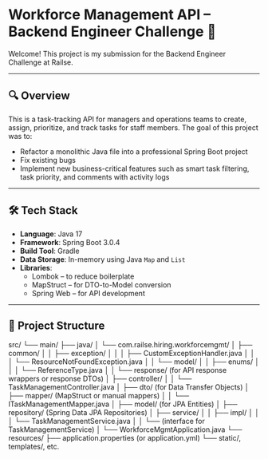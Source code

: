 # Workforce Management API – Backend Engineer Challenge 🚀

Welcome! This project is my submission for the Backend Engineer Challenge at Railse.

---

## 🔍 Overview

This is a task-tracking API for managers and operations teams to create, assign, prioritize, and track tasks for staff members. The goal of this project was to:
- Refactor a monolithic Java file into a professional Spring Boot project
- Fix existing bugs
- Implement new business-critical features such as smart task filtering, task priority, and comments with activity logs

---

## 🛠 Tech Stack

- **Language**: Java 17  
- **Framework**: Spring Boot 3.0.4  
- **Build Tool**: Gradle  
- **Data Storage**: In-memory using Java `Map` and `List`  
- **Libraries**:
  - Lombok – to reduce boilerplate
  - MapStruct – for DTO-to-Model conversion
  - Spring Web – for API development

---

## 📂 Project Structure

src/
└── main/
    ├── java/
    │   └── com.railse.hiring.workforcemgmt/
    │       ├── common/
    │       │   ├── exception/
    │       │   │   ├── CustomExceptionHandler.java
    │       │   │   └── ResourceNotFoundException.java
    │       │   └── model/
    │       │       ├── enums/
    │       │       │   └── ReferenceType.java
    │       │       └── response/    (for API response wrappers or response DTOs)
    │       ├── controller/
    │       │   └── TaskManagementController.java
    │       ├── dto/                 (for Data Transfer Objects)
    │       ├── mapper/              (MapStruct or manual mappers)
    │       │   └── ITaskManagementMapper.java
    │       ├── model/               (for JPA Entities)
    │       ├── repository/          (Spring Data JPA Repositories)
    │       ├── service/
    │       │   ├── impl/
    │       │   │   └── TaskManagementService.java
    │       │   └── (interface for TaskManagementService)
    │       └── WorkforceMgmtApplication.java
    └── resources/
        ├── application.properties (or application.yml)
        └── static/, templates/, etc.

